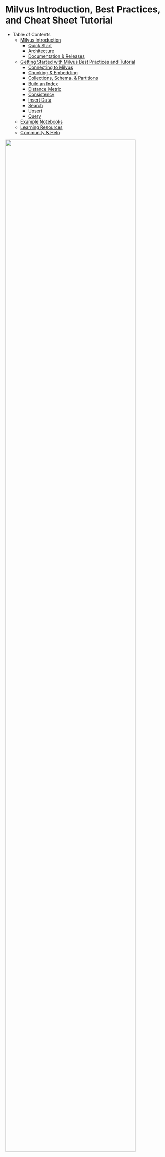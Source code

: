 # Milvus Introduction, Best Practices, and Cheat Sheet Tutorial

- Table of Contents
  - [Milvus Introduction](#milvus-introduction)
    - [Quick Start](#quick-start)
    - [Architecture](#architecture)
    - [Documentation & Releases](#documentation--releases)
  - [Getting Started with Milvus Best Practices and Tutorial](#getting-started-with-milvus-best-practices-and-tutorial)
    - [Connecting to Milvus](#start-up-milvus-server)
    - [Chunking & Embedding](#chunking--embedding)
    - [Collections, Schema, & Partitions](#collections-schema--partitions)
    - [Build an Index](#index)
    - [Distance Metric](#metric)
    - [Consistency](#consistency)
    - [Insert Data](#insert-data)
    - [Search](#search)
    - [Upsert](#upsert)
    - [Query](#query)
  - [Example Notebooks](#example-notebooks)
  - [Learning Resources](#learning-resources)
  - [Community & Help](#community--help)

<div>
<img src="../images/milvus_zilliz_overview.png" width="90%"/>
</div>

## Milvus Introduction

🐦 [Milvus](https://zilliz.com/what-is-milvus) is an open source (apache license 2.0) project for working with [unstructured data](https://zilliz.com/learn/introduction-to-unstructured-data).  Unstructured data could be webpages, pdfs, videos, images, or sound files.

✴ [Zilliz](https://zilliz.com/) is a proprietary, managed cloud service that uses OSS Milvus.

1. **Successful AI applications start with good data.**  🗂️📷 Corporate data is often drastically different from general Internet data, which is what most foundation models are trained on. Data prep for AI applications is still necessary, but different from traditional data science steps for structured data.  

2. **Once you convert your unstructured data into tensors, persist your tensors in Milvus.**  🤖  The AI jargon term for this is *vector database*. 

3. **Tensors in Milvus can be used for search or in downstream AI applications.**

**Integrations** for Zilliz include AWS, GCP, and Azure clouds.  [Milvus](https://github.com/milvus-io/milvus) philosophy is to be a low-level "shovel" in the AI stack.  🦙✨𑗗🤗 You should be able to choose independently for yourself which embedding, fusion, LLM, or generation models you want.  🦜⛓️ Milvus is also agnostic to the choice of integration software, such as LlamaIndex or LangChain.  

> Models and tools in the AI space are changing rapidly! ⬱ As a vector database company, we will have our opinions, but you should be free to choose the latest, best AI tools for your use case. 

### Quick Start
💡[Zilliz Pipelines](https://github.com/milvus-io/bootcamp/blob/master/bootcamp/RAG/zilliz_pipeline_rag.ipynb) is a quick way to try out Milvus.  It uses fixed, built-in:
- OSS embedding model *[bge-large-en-v1.5](https://huggingface.co/BAAI/bge-large-en-v1.5)* available on HuggingFace
- Max-sequence-length chunking strategy
- Default schema
- HNSW index 
- Eventually consistent

### Architecture   

Milvus uses a shared-storage [architecture](https://milvus.io/docs/architecture_overview.md) with 4  layers which are mutually independent for scaling or disaster recovery: 1)access layer, 2)coordinator service, 3)worker nodes, and 4)storage. Milvus also includes data sharding, logs-as-data persistence, and streaming data ingestion.  

<div>
<img src="../images/oss_zilliz_architecture.png" width="90%"/>
</div>

### Documentation & Releases
- Open-source [Milvus documentation](https://milvus.io/docs)
- Open-source [Milvus Client documentation](https://pymilvus.readthedocs.io/en/latest/_modules/milvus/client/stub.html) (no-schema wrapper around Milvus collection)
- Commercial-source [Zilliz documentation](https://docs.zilliz.com/docs/quick-start)
- [Zilliz release notes](https://docs.zilliz.com/docs/release-notes-230)
- [Zilliz serverless free tier](https://zilliz.com/zilliz-cloud-free-tier)
  - Max 1 cluster
  - Max 2 collections per cluster
  - Max 1 million vectors per collection
  - To upgrade to beta, you can contact Zilliz support for help, they will need your cluster's id
- [Zilliz enterprise tier](https://zilliz.com/pricing) for production use cases:
  - 99.9% uptime availability
  - Multiple availability zones
  - Enterprise-grade encryption in transit and at rest
  - [SOC 2 Type 2 compliant](https://zilliz.com/security)
  - RBAC (Role-Based Access Control) at org and project levels
  - Resource monitors and alert notifications
  - Self-upgrade to beta, click the "try beta" button to upgrade a cluster
  - 24/7/365 Email and Discord support with response time SLAs (Urgent: 1 hour; High: 4 hours; Normal: 1 business day)
  - Zilliz bring-your-own-cloud is planned Q2 2024

<br>

## Getting Started with Milvus Best Practices and Tutorial

Following are Best Practices for getting your data into Milvus so you can start developing AI applications.

1. **Start up Milvus server and [connect](https://milvus.io/docs/manage_connection.md).** <a class="anchor" id="start-up-milvus-server"></a>
   
- 💡👉🏼The easiest way is to use [Zilliz serverless free tier](https://zilliz.com/zilliz-cloud-free-tier).  No need to worry abut sufficient *.wait()* to connect, it's always there! 
   
- Milvus can run locally.  Milvus flavors include lite, docker, or k8s.
  
- Zilliz run Milvus in the cloud.  Zilliz flavors include free tier (serverless) or paid (managed aws, google, azure).	

- See [Example connection notebook](#example-notebooks) at the bottom of this page. <br><br>

<a class="anchor" id="chunking--embedding"></a>
2. **Choose your chunking strategy based on the type of data.**  Unstructured data needs to be chunked, embedded (converted into vectors), and the vectors stored as tensors, which are vectors tied to specific compute hardware (CPU, GPU, TPU, etc).  Tensors are the lingua franca of AI.  

- Good [backgrounder on chunking strategies](https://learn.deeplearning.ai/building-evaluating-advanced-rag).  <br>
   
- Most, general NLP tasks work best with chunk size 512 and 10-15% overlap.
  
- **Web page data** performs best with chunking strategy that adds headers to chunks.  Since headers are short, the added context per chunk is usually worth it.  
  - In LangChain, see [ParentDocumentRetriever](https://python.langchain.com/docs/modules/data_connection/retrievers/parent_document_retriever) and HTMLHeaderTextSplitter.  
  - In LlamaIndex, see [AutoMergingRetriever](https://docs.llamaindex.ai/en/latest/examples/retrievers/auto_merging_retriever.html) and HierarchicalNodeParser.<br><br>

3. **Use 1 embedding model per collection.** The collection's vector space often comes from the next-to-last hidden layer of a deep neural network model.  The weights (numbers) from this layer are used as a transformation function to map your input unstructured data to a vector of numbers (often 768 dimensions).  In order for vector similarity to work, all the data, including the questions need to be tokenized (mapped inputs to outputs) into the same vector space.  That way concepts in that space can be searched.  For this reason, it is best practice to use just 1 embedding model per collection.

- 💡👉🏼**Open source embedding models perform on par with commercial embedding models.** OSS models have the benefits of high recall and free access to your own data.  For example, to use the [MTEB leaderboard](https://huggingface.co/spaces/mteb/leaderboard) > sort descending by column "Retrieval Average". Notice *[bge-large-en-v1.5](https://huggingface.co/BAAI/bge-large-en-v1.5)* is ranked 4th best and takes only 1.34 MB memory.  Compar this to OpenAI's *ada-002* which is ranked 23rd.
  
- Fine-tune your embedding model using your data and your task for potentially 10-15% improved retrieval.  Only OSS embedding models can be tuned.<br><br>

<a class="anchor" id="collections-schema--partitions"></a>
4. **[Create](https://milvus.io/docs/create_collection.md) a collection.** A collection is like a database table. Each collection has a name, index, schema, and consistency-level.
   
- 💡👉🏼The easiest approach is to use [Milvus Client no-schema](https://milvus.io/docs/using_milvusclient.md). Milvus Client is a wrapper around the Milvus collection object which uses flexible json *key:value* format to allow collection creation without needing a schema up front.  This is the least error-prone approach for getting started.  See [Example search notebook](#example-notebooks) at the bottom of this page.

<div font size="1">

```python
from pymilvus import MilvusClient
INDEX_PARAMS = dict({
    'M': 16,               
    "efConstruction": M * 2 })
index_params = {
    "index_type": "HNSW", 
    "metric_type": "COSINE", 
    "params": INDEX_PARAMS
    }

# Use no-schema Milvus client uses flexible json key:value format.
mc = MilvusClient(
    uri=CLUSTER_ENDPOINT,
    # API key or a colon-separated cluster username and password
    token=TOKEN)

# Check if collection already exists, if so drop it.
has = utility.has_collection(COLLECTION_NAME)
if has:
    drop_result = utility.drop_collection(COLLECTION_NAME)

# Create the collection.
mc.create_collection("MilvusDocs", 
                     EMBEDDING_LENGTH,
                     consistency_level="Eventually", 
                     auto_id=True,  
                     overwrite=True,
                     # skip setting params below, if using AUTOINDEX
                     params=index_params
                    )
print(mc.describe_collection(COLLECTION_NAME))
```
</div>

- Metadata limit:  64 fields per row.  These are the extra fields besides "pk" and "vector".

- If you define your schema up front, check docs for [schema types](https://milvus.io/docs/schema.md).
    - primary key (usually called "pk"), default type INT64 (Note: LangChain expects "pk" to be type string.)
    - embeddings *usually called "vector"), type list of `numpy.ndarray` of `numpy.float32` numbers
    - Strings, type VARCHAR, Max Length 65535 characters.  Best practice: Use max length in schema.  Actual data won't use that much space.
```python
EMBEDDING_LENGTH = 768
MAX_LENGTH = 65535
fields = [
  FieldSchema("pk", DataType.INT64, is_primary=True, auto_id=True), 
  FieldSchema("vector", DataType.FLOAT_VECTOR, dim=EMBEDDING_LENGTH),
  FieldSchema(name='url', dtype=DataType.VARCHAR, max_length=MAX_LENGTH),
]
```

- Partitions are meant to isolate entities in different physical paths and control the search scope.  
  - 💡👉🏼**Best practice is leave it to Milvus to automatically partition data, unless you can guarantee the amount of data per manual partition will be 20-100K vectors.**
  - For now, RBAC is only at the collection or project level, so the only reason to use manual partitions is because you know you can get your data manually balanced.
  - BEST PRACTICE:  Aim for 20K-100K entities per partition.
  - REASON: Milvus does not build an index for tiny segments (<1024 entities).  
  - ANTI-PATTERN: 1 million entities in 1000 partitions.  Then no index is built.  Then search is brute-force.  Then search is slow!
  - REFER TO APIs when creating the collection and searching to refer to manual partitions.
  - Behind the scenes, Milvus supports 2 types of partitions.  **Both types are equally as fast!  So the choice is up to you!** <br><br>1. MANUAL - only use this if you are sure each partition will be about equally full 20-100K entities each.  Create using `collection.create_partition()`.  Users can add or delete a partition at any time. Users specify the partition name in their search.  Partition number max limit: 4096.<br><br>2. AUTOMATIC - number of partitions cannot be changed after the collection is created. Milvus automatically distributes entities into different partitions to optimize search speed. No need to specify partition name when searching, milvus will automatically translate where to find data from your metadata filter expression. <br><br>

<a class="anchor" id="index"></a>
5. **[Build an index](https://milvus.io/docs/build_index.md) (i.e. search algorithm used to find nearest-neighbors across tensors).**  Data is saved in data structures according to the particular [search algorithm index](https://milvus.io/docs/index.md) - hashes, trees, or graphs.<br>

- [Blog: Choosing the right index](https://zilliz.com/learn/choosing-right-vector-index-for-your-project) for your project.

- 💡👉🏼**With Milvus Client, you will need to define your own [HNSW index](https://github.com/milvus-io/knowhere/blob/main/src/index/hnsw/hnsw.cc).**  Otherwise search might be slow (Milvus Client uses [IVF_Flat](https://milvus.io/docs/index.md) index by default). 
  
- [HNSW best practice params](https://github.com/nmslib/hnswlib/blob/master/ALGO_PARAMS.md).  Start with M: 4~64, larger M for larger data and larger embedding lengths.  Then ef = efConstruction = M * 2.
 
- **Pro tip: Use [AUTOINDEX](https://docs.zilliz.com/docs/autoindex-explained), except if you are using Milvus Client.**  AUTOINDEX defaults to HNSW in Milvus.  In Zilliz, AUTOINDEX will choose the best index automatically based on your data and type of compute running on the cluster.<br><br>

<a class="anchor" id="metric"></a>
6. **Choose the [distance metric](https://milvus.io/docs/metric.md).**

- 💡👉🏼"COSINE" works best for most use cases.

- Most search algorithms work best with normalized embeddings data.  This means L2 metric is useless (since all vectors have same length). **"IP" (inner product) and "COSINE" are equivalent when the vectors are normalized.**

- Only choose metric="L2" if you plan to keep your embeddings unnormalized.
  
- For more speed, fine tune your search index parameters.
  
- For more speed with big data, choose an index with vector compression, search here for ["quantization"](https://milvus.io/docs/index.md).<br><br>

<a class="anchor" id="consistency"></a>
7. **Choose the [consistency level](https://milvus.io/docs/consistency.md).**  
   
- 💡👉🏼For typical useage (e.g. tables updated every 30 minutes or longer), use **"Eventually"** for fastest performance. 

- Real-time "read-after-write" [consistency](https://milvus.io/docs/consistency.md) is possible.
  - If the strongest consistency is required, insert data using the [upsert](https://milvus.io/docs/upsert_entities.md#Upsert-Entities) feature with [ignore_growing segments](https://milvus.io/docs/search.md#Prepare-search-parameters) set to True. <br><br>

<a class="anchor" id="insert-data"></a>
8. **[Insert data](https://milvus.io/docs/insert_data.md) into the collection.** 

- Milvus supports loading data from:
  - pandas dataframes, or 
  - list of dictionaries

- 💡👉🏼Milvus Client wrapper can only handle loading data from a list of dictionaries.

<div font size="1">

```python
# Convert DataFrame to a list of dictionaries.
dict_list = []
for _, row in batch.iterrows():
    dictionary = row.to_dict()
    dict_list.append(dictionary)

print("Start inserting entities")
start_time = time.time()
insert_result = mc.insert(
    COLLECTION_NAME,
    data=dict_list,
    progress_bar=True)
end_time = time.time()
print(f"Milvus insert time for {batch.shape[0]} vectors: {end_time - start_time} seconds")
# After final entity is inserted, call flush to stop growing segments left in memory.
mc.flush(COLLECTION_NAME)
```
</div>
<br>

<a class="anchor" id="search"></a>
9. **[Search](https://milvus.io/docs/search.md) across all your data**.  Milvus search default is semantic search across tensors using approximate nearest neighbor distances in vector space.  Or stochastic fuzzy search.  The search algorithm used is based on the index you chose when you set up your collection. 

- Link to [Milvus search API](https://milvus.io/api-reference/pymilvus/v2.3.x/Collection/search().md) docs.
- Link to [Milvus Client search API](https://pymilvus.readthedocs.io/en/latest/_modules/milvus/client/stub.html).  API and search result objects are slightly different.

<div font size="1">

```python
# Embed the question using the same encoder.
query_embeddings = _utils.embed_query(encoder, [SAMPLE_QUESTION])

# Return top k results with HNSW index.
SEARCH_PARAMS = dict({
    "ef": INDEX_PARAMS['efConstruction']
    })

# Define output fields to return.
OUTPUT_FIELDS = ["h1", "h2", "source", "chunk"]

# Run semantic vector search using your query and the vector database.
start_time = time.time()
results = mc.search(
    COLLECTION_NAME,
    data=query_embeddings, 
    search_params=SEARCH_PARAMS,
    output_fields=OUTPUT_FIELDS, 
    # Milvus can utilize metadata in boolean expressions to filter search.
    # expr="",
    limit=3,  # Default top_k = 10
    consistency_level="Eventually"
    )
elapsed_time = time.time() - start_time
print(f"Milvus Client search time for {len(chunk_list)} vectors: {elapsed_time} seconds")

# Inspect search result.
print(f"type: {type(results[0])}, count: {len(results[0])}")
```
</div>

- Similar in concept to SQL databases, in addition to vector search, scalar ([metadata filtering](https://milvus.io/docs/hybridsearch.md)) can be specified using [boolean expressions](2022-08-08-How-to-use-string-data-to-empower-your-similarity-search-applications.md).
  - "filter": "boolean_expression"
  ```python
  "filter": "email == 'tom@zilliz.com' "
  ```
  - Surround any string literals with single '. 
  - Chain together boolean_expressions using && (and) or || (or).
  - String match only works on **anchored strings**.
  ```python
  "filter":"((DatePublished >= 2000) && (RatingValue > 6.8)) || (MovieName != 'Deepsea Challenge%')"
  ```
  - String match using "in" and "like" also supported with **anchored strings**.
    - "my_string in 'prefix%'"
    - "my_string like 'prefix%'"
  - Array metadata supported >= Milvus v2.3
    - A in ["str1", "str2"]  

- For manual control of semantic search, use [range (specific vector distances)](https://milvus.io/docs/search.md#Prepare-search-parameters) search.
  
- When dealing with large datasets that do not fit in memory, Milvus offers [DiskANN](https://zilliz.com/learn/DiskANN-and-the-Vamana-Algorithm).<br><br>

<a class="anchor" id="upsert"></a>
10.   **Update data using "upsert" operation.**  Either insert a new vector if it does not already exist or update data that already exists in the database.  

- Upsert support began with milvus v2.3.  

- AutoID [cannot be True](https://milvus.io/docs/upsert_entities.md#Limits)!  Your pk must be manual, that is:
id_field = FieldSchema(name="id", dtype=DataType.INT64, is_primary=True, auto_id=False,)
- The data you upsert must have new, unique pks, otherwise the upserted data will [overwrite existing data if the pks match](https://github.com/milvus-io/milvus/discussions/28744).<br><br>

<a class="anchor" id="query"></a>
11.  **["Query"](https://milvus.io/docs/query.md) operation does not use fuzzy search (semantic search).**  

- Example you want to see if a certain productID already exists. 
res = collection.query(expr = "ProductID == 100")
If the len(res) is 0, we can know no item's product id is 100.

## Example Notebooks

1. Getting started connecting to Milvus:  https://github.com/milvus-io/bootcamp/blob/master/bootcamp/milvus_connect.ipynb
2. Loading and searching IMDB Movie data with Milvus Client:  https://github.com/milvus-io/bootcamp/blob/master/bootcamp/Retrieval/imdb_milvus_client.ipynb
3. Building a RAG Chatbot on website data using open source LLMs (& also using OpenAI): https://github.com/milvus-io/bootcamp/blob/master/bootcamp/RAG/readthedocs_zilliz_langchain.ipynb
4. Evaluating RAG using Ragas and OpenAI:  https://github.com/milvus-io/bootcamp/blob/master/evaluation/evaluate_fiqa_customized_RAG.ipynb
5. Building an OpenAI agent using LlamaIndex:  https://github.com/milvus-io/bootcamp/blob/master/bootcamp/OpenAIAssistants/milvus_agent_llamaindex.ipynb

## Learning Resources

- **[OSSChat demo](https://osschat.io/):** and [code](https://github.com/zilliztech/akcio) on github
- **[Vector Database 101](https://zilliz.com/learn/what-is-vector-database)** blog series
- **[Milvus bootcamp](https://github.com/milvus-io/bootcamp/tree/master/bootcamp)** tutorials
- **[VectorDBBench](https://github.com/zilliztech/VectorDBBench)**, an open-source benchmark tool, allowing users to measure the performance of Milvus or Zilliz Cloud against other offerings with your data.
  - [Milvus vs PgVector](https://medium.com/@zilliz_learn/getting-started-with-pgvector-a-guide-for-developers-exploring-vector-databases-9c2295bb13e5) (Postgres vector plugin) - scroll to bottom to see charts
  - [Milvus vs Qdrant vs Elastic vs Weaviate](https://zilliz.com/vector-database-benchmark-tool?database=ZillizCloud%2CMilvus%2CPgVector%2CElasticCloud%2CPinecone%2CQdrantCloud%2CWeaviateCloud&dataset=medium&filter=none%2Clow%2Chigh)

## Community & Help

- [Milvus public Discord](https://discord.gg/8uyFbECzPX) - Chat publicly visible to everyone.
- [Milvus github discussion & issues](https://github.com/milvus-io/milvus/discussions) - Open source milvus github discussions and issues.  Click "New discussion" or issue from there.
- [Zilliz cloud issues](https://support.zilliz.com/hc/en-us/requests/new) - Zilliz paid tier support tickets get more attention and higher priority. Create one from [Zilliz session UI](https://cloud.zilliz.com/).
- Zilliz private support Slack - Contact your Zilliz sales person for an invite.
- [Unstructured Data Meetups in-person SF & Seattle](https://www.meetup.com/unstructured-data/) - Every month, we learn from each other as a community, topics related to unstructured data and AI.
- [YouTube channel](https://www.youtube.com/@MilvusVectorDatabase/playlists)
- [Social media: Milvus on Linkedin](https://www.linkedin.com/company/the-milvus-project/)
- [Social media: Zilliz on Linkedin](https://www.linkedin.com/company/zilliz/)
- [Social media: Milvus on Twitter](https://twitter.com/milvusio)
- [Social media: Zilliz on Twitter](hhttps://twitter.com/zilliz_universe)